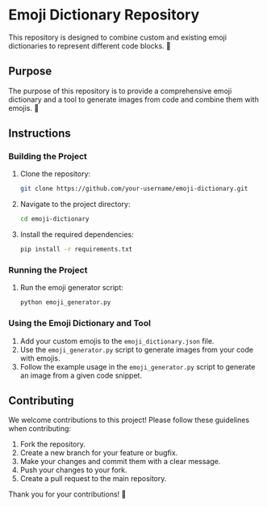 # Emoji Dictionary Repository

This repository is designed to combine custom and existing emoji dictionaries to represent different code blocks. 🌟

## Purpose

The purpose of this repository is to provide a comprehensive emoji dictionary and a tool to generate images from code and combine them with emojis. 📂

## Instructions

### Building the Project

1. Clone the repository:
   ```sh
   git clone https://github.com/your-username/emoji-dictionary.git
   ```
2. Navigate to the project directory:
   ```sh
   cd emoji-dictionary
   ```
3. Install the required dependencies:
   ```sh
   pip install -r requirements.txt
   ```

### Running the Project

1. Run the emoji generator script:
   ```sh
   python emoji_generator.py
   ```

### Using the Emoji Dictionary and Tool

1. Add your custom emojis to the `emoji_dictionary.json` file.
2. Use the `emoji_generator.py` script to generate images from your code with emojis.
3. Follow the example usage in the `emoji_generator.py` script to generate an image from a given code snippet.

## Contributing

We welcome contributions to this project! Please follow these guidelines when contributing:

1. Fork the repository.
2. Create a new branch for your feature or bugfix.
3. Make your changes and commit them with a clear message.
4. Push your changes to your fork.
5. Create a pull request to the main repository.

Thank you for your contributions! 🌟
